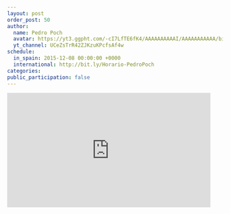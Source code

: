 ```yaml
---
layout: post
order_post: 50
author:
  name: Pedro Poch
  avatar: https://yt3.ggpht.com/-cI7LfTE6fK4/AAAAAAAAAAI/AAAAAAAAAAA/biClNcktAAI/s88-c-k-no/photo.jpg
  yt_channel: UCeZsTrR42ZJKzuKPcfsAf4w
schedule:
  in_spain: 2015-12-08 00:00:00 +0000
  international: http://bit.ly/Horario-PedroPoch
categories:
public_participation: false
---
```

<iframe width="475" height="267" src="https://www.youtube.com/embed/6XJXAjZXJRI" frameborder="0" allowfullscreen></iframe>
